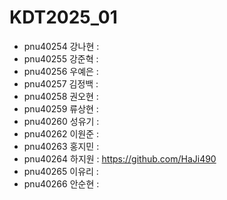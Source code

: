 # KDT2025_01
+ pnu40254	강나현 :
+ pnu40255	강준혁 :
+ pnu40256	우예은 :
+ pnu40257	김정백 :
+ pnu40258	권오현 :
+ pnu40259	류상현 :
+ pnu40260	성유기 :
+ pnu40262	이원준 :
+ pnu40263	홍지민 :
+ pnu40264	하지원 : https://github.com/HaJi490
+ pnu40265	이유리 :
+ pnu40266	안순현 : 
